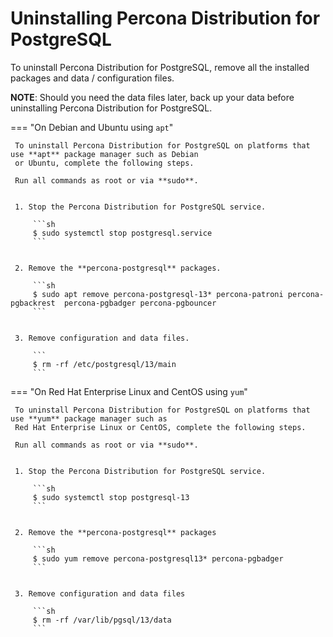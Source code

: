 # Uninstalling Percona Distribution for PostgreSQL

To uninstall Percona Distribution for PostgreSQL, remove all the installed packages and data / configuration files.

**NOTE**: Should you need the data files later, back up your data before uninstalling Percona Distribution for PostgreSQL.

=== "On Debian and Ubuntu using `apt`"

     To uninstall Percona Distribution for PostgreSQL on platforms that use **apt** package manager such as Debian
     or Ubuntu, complete the following steps.

     Run all commands as root or via **sudo**.


     1. Stop the Percona Distribution for PostgreSQL service.

         ```sh
         $ sudo systemctl stop postgresql.service
         ```


     2. Remove the **percona-postgresql** packages.

         ```sh
         $ sudo apt remove percona-postgresql-13* percona-patroni percona-pgbackrest  percona-pgbadger percona-pgbouncer
         ```


     3. Remove configuration and data files.

         ```
         $ rm -rf /etc/postgresql/13/main
         ```

=== "On Red Hat Enterprise Linux and CentOS using `yum`"

     To uninstall Percona Distribution for PostgreSQL on platforms that use **yum** package manager such as
     Red Hat Enterprise Linux or CentOS, complete the following steps.

     Run all commands as root or via **sudo**.


     1. Stop the Percona Distribution for PostgreSQL service.
        
         ```sh
         $ sudo systemctl stop postgresql-13
         ```


     2. Remove the **percona-postgresql** packages

         ```sh
         $ sudo yum remove percona-postgresql13* percona-pgbadger
         ```


     3. Remove configuration and data files

         ```sh
         $ rm -rf /var/lib/pgsql/13/data
         ```
